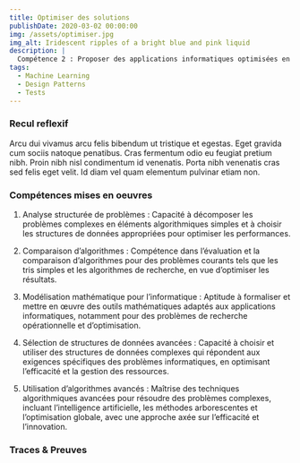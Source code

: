 ```yaml
---
title: Optimiser des solutions
publishDate: 2020-03-02 00:00:00
img: /assets/optimiser.jpg
img_alt: Iridescent ripples of a bright blue and pink liquid
description: |
  Compétence 2 : Proposer des applications informatiques optimisées en fonction de critères spécifiques: temps d’exécution, précision, consommation.
tags:
  - Machine Learning
  - Design Patterns
  - Tests
---
```


### Recul reflexif

Arcu dui vivamus arcu felis bibendum ut tristique et egestas. Eget gravida cum sociis natoque penatibus. Cras fermentum odio eu feugiat pretium nibh. Proin nibh nisl condimentum id venenatis. Porta nibh venenatis cras sed felis eget velit. Id diam vel quam elementum pulvinar etiam non.

### Compétences mises en oeuvres

  1.	Analyse structurée de problèmes : Capacité à décomposer les problèmes complexes en éléments algorithmiques simples et à choisir les structures de données appropriées pour optimiser les performances.

2.	Comparaison d’algorithmes : Compétence dans l’évaluation et la comparaison d’algorithmes pour des problèmes courants tels que les tris simples et les algorithmes de recherche, en vue d’optimiser les résultats.

3.	Modélisation mathématique pour l’informatique : Aptitude à formaliser et mettre en œuvre des outils mathématiques adaptés aux applications informatiques, notamment pour des problèmes de recherche opérationnelle et d’optimisation.

4.	Sélection de structures de données avancées : Capacité à choisir et utiliser des structures de données complexes qui répondent aux exigences spécifiques des problèmes informatiques, en optimisant l’efficacité et la gestion des ressources.
  
5.	Utilisation d’algorithmes avancés : Maîtrise des techniques algorithmiques avancées pour résoudre des problèmes complexes, incluant l’intelligence artificielle, les méthodes arborescentes et l’optimisation globale, avec une approche axée sur l’efficacité et l’innovation.

### Traces & Preuves





